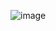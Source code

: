 ![image](https://user-images.githubusercontent.com/107708977/187067066-471f7e97-6191-461b-a103-e4b920bebba0.png)
